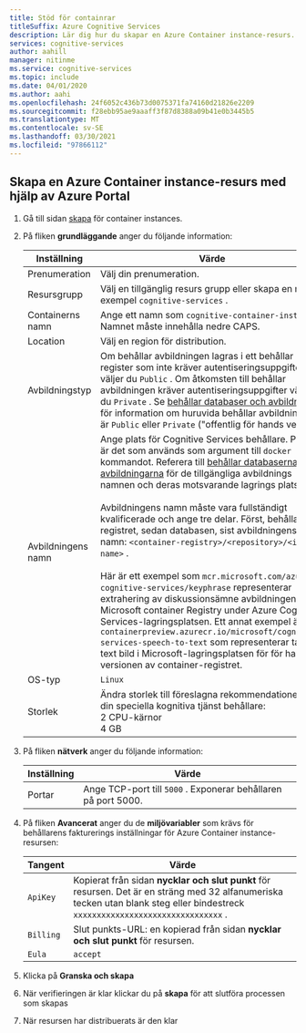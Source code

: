 ```yaml
---
title: Stöd för containrar
titleSuffix: Azure Cognitive Services
description: Lär dig hur du skapar en Azure Container instance-resurs.
services: cognitive-services
author: aahill
manager: nitinme
ms.service: cognitive-services
ms.topic: include
ms.date: 04/01/2020
ms.author: aahi
ms.openlocfilehash: 24f6052c436b73d0075371fa74160d21826e2209
ms.sourcegitcommit: f28ebb95ae9aaaff3f87d8388a09b41e0b3445b5
ms.translationtype: MT
ms.contentlocale: sv-SE
ms.lasthandoff: 03/30/2021
ms.locfileid: "97866112"
---
```

## <a name="create-an-azure-container-instance-resource-using-the-azure-portal"></a>Skapa en Azure Container instance-resurs med hjälp av Azure Portal

1. Gå till sidan [skapa](https://ms.portal.azure.com/#create/Microsoft.ContainerInstances) för container instances.

2. På fliken **grundläggande** anger du följande information:

    |Inställning|Värde|
    |--|--|
    |Prenumeration|Välj din prenumeration.|
    |Resursgrupp|Välj en tillgänglig resurs grupp eller skapa en ny, till exempel `cognitive-services` .|
    |Containerns namn|Ange ett namn som `cognitive-container-instance` . Namnet måste innehålla nedre CAPS.|
    |Location|Välj en region för distribution.|
    |Avbildningstyp|Om behållar avbildningen lagras i ett behållar register som inte kräver autentiseringsuppgifter väljer du `Public` . Om åtkomsten till behållar avbildningen kräver autentiseringsuppgifter väljer du `Private` . Se [behållar databaser och avbildningar](../container-image-tags.md) för information om huruvida behållar avbildningen är `Public` eller `Private` ("offentlig för hands version). |
    |Avbildningens namn|Ange plats för Cognitive Services behållare. Platsen är det som används som argument till `docker pull` kommandot. Referera till [behållar databaserna och avbildningarna](../container-image-tags.md) för de tillgängliga avbildnings namnen och deras motsvarande lagrings plats.<br><br>Avbildningens namn måste vara fullständigt kvalificerade och ange tre delar. Först, behållar registret, sedan databasen, sist avbildningens namn: `<container-registry>/<repository>/<image-name>` .<br><br>Här är ett exempel som `mcr.microsoft.com/azure-cognitive-services/keyphrase` representerar extrahering av diskussionsämne avbildningen i Microsoft container Registry under Azure Cognitive Services-lagringsplatsen. Ett annat exempel är, `containerpreview.azurecr.io/microsoft/cognitive-services-speech-to-text` som representerar tal till text bild i Microsoft-lagringsplatsen för för hands versionen av container-registret. |
    |OS-typ|`Linux`|
    |Storlek|Ändra storlek till föreslagna rekommendationer för din speciella kognitiva tjänst behållare:<br>2 CPU-kärnor<br>4 GB

3. På fliken **nätverk** anger du följande information:

    |Inställning|Värde|
    |--|--|
    |Portar|Ange TCP-port till `5000` . Exponerar behållaren på port 5000.|

4. På fliken **Avancerat** anger du de **miljövariabler** som krävs för behållarens fakturerings inställningar för Azure Container instance-resursen:

    | Tangent | Värde |
    |--|--|
    |`ApiKey`|Kopierat från sidan **nycklar och slut punkt** för resursen. Det är en sträng med 32 alfanumeriska tecken utan blank steg eller bindestreck `xxxxxxxxxxxxxxxxxxxxxxxxxxxxxxxx` .|
    |`Billing`| Slut punkts-URL: en kopierad från sidan **nycklar och slut punkt** för resursen.|
    |`Eula`|`accept`|

5. Klicka på **Granska och skapa**
6. När verifieringen är klar klickar du på **skapa** för att slutföra processen som skapas
7. När resursen har distribuerats är den klar
